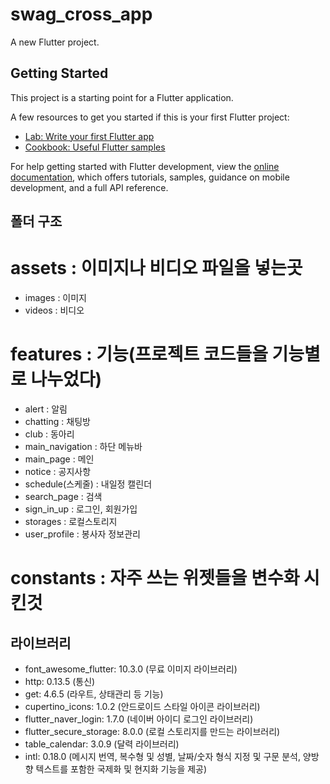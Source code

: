 # swag_cross_app

A new Flutter project.

## Getting Started

This project is a starting point for a Flutter application.

A few resources to get you started if this is your first Flutter project:

- [Lab: Write your first Flutter app](https://docs.flutter.dev/get-started/codelab)
- [Cookbook: Useful Flutter samples](https://docs.flutter.dev/cookbook)

For help getting started with Flutter development, view the
[online documentation](https://docs.flutter.dev/), which offers tutorials,
samples, guidance on mobile development, and a full API reference.

## 폴더 구조

# assets : 이미지나 비디오 파일을 넣는곳
  - images : 이미지
  - videos : 비디오

# features : 기능(프로젝트 코드들을 기능별로 나누었다)
  - alert : 알림
  - chatting : 채팅방
  - club : 동아리
  - main_navigation : 하단 메뉴바
  - main_page : 메인
  - notice : 공지사항
  - schedule(스케줄) : 내일정 캘린더
  - search_page : 검색
  - sign_in_up : 로그인, 회원가입
  - storages : 로컬스토리지
  - user_profile : 봉사자 정보관리

# constants : 자주 쓰는 위젯들을 변수화 시킨것

## 라이브러리

- font_awesome_flutter: 10.3.0 (무료 이미지 라이브러리)
- http: 0.13.5 (통신)
- get: 4.6.5 (라우트, 상태관리 등 기능)
- cupertino_icons: 1.0.2 (안드로이드 스타일 아이콘 라이브러리)
- flutter_naver_login: 1.7.0 (네이버 아이디 로그인 라이브러리)
- flutter_secure_storage: 8.0.0 (로컬 스토리지를 만드는 라이브러리)
- table_calendar: 3.0.9 (달력 라이브러리)
- intl: 0.18.0 (메시지 번역, 복수형 및 성별, 날짜/숫자 형식 지정 및 구문 분석, 양방향 텍스트를 포함한 국제화 및 현지화 기능을 제공)
